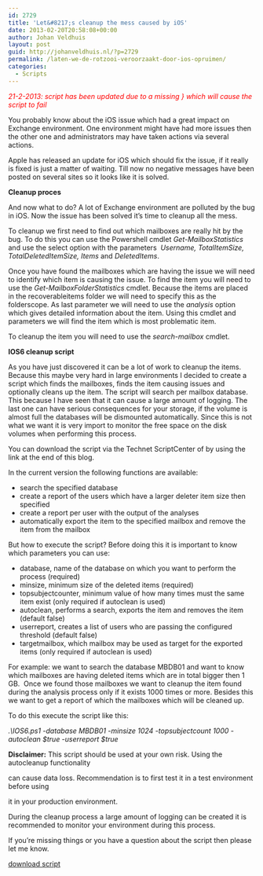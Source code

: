 ```yaml
---
id: 2729
title: 'Let&#8217;s cleanup the mess caused by iOS'
date: 2013-02-20T20:58:08+00:00
author: Johan Veldhuis
layout: post
guid: http://johanveldhuis.nl/?p=2729
permalink: /laten-we-de-rotzooi-veroorzaakt-door-ios-opruimen/
categories:
  - Scripts
---
```

<span style="color: #ff0000;"><em>21-2-2013: script has been updated due to a missing } which will cause the script to fail</em></span>

You probably know about the iOS issue which had a great impact on Exchange environment. One environment might have had more issues then the other one and administrators may have taken actions via several actions.

Apple has released an update for iOS which should fix the issue, if it really is fixed is just a matter of waiting. Till now no negative messages have been posted on several sites so it looks like it is solved.

**Cleanup proces**

And now what to do? A lot of Exchange environment are polluted by the bug in iOS. Now the issue has been solved it&#8217;s time to cleanup all the mess.

To cleanup we first need to find out which mailboxes are really hit by the bug. To do this you can use the Powershell cmdlet _Get-MailboxStatistics_ and use the select option with the parameters  _Username, TotalItemSize,_ _TotalDeletedItemSize, Items_ and _DeletedItems_.

Once you have found the mailboxes which are having the issue we will need to identify which item is causing the issue. To find the item you will need to use the _Get-MailboxFolderStatistics_ cmdlet. Because the items are placed in the recoverableitems folder we will need to specify this as the folderscope. As last parameter we will need to use the _analysis_ option which gives detailed information about the item. Using this cmdlet and parameters we will find the item which is most problematic item.

To cleanup the item you will need to use the _search-mailbox_ cmdlet.

**IOS6 cleanup script**

As you have just discovered it can be a lot of work to cleanup the items. Because this maybe very hard in large environments I decided to create a script which finds the mailboxes, finds the item causing issues and optionally cleans up the item. The script will search per mailbox database. This because I have seen that it can cause a large amount of logging. The last one can have serious consequences for your storage, if the volume is almost full the databases will be dismounted automatically. Since this is not what we want it is very import to monitor the free space on the disk volumes when performing this process.

You can download the script via the Technet ScriptCenter of by using the link at the end of this blog.

In the current version the following functions are available:

  * search the specified database
  * create a report of the users which have a larger deleter item size then specified
  * create a report per user with the output of the analyses
  * automatically export the item to the specified mailbox and remove the item from the mailbox

But how to execute the script? Before doing this it is important to know which parameters you can use:

  * database, name of the database on which you want to perform the process (required)
  * minsize, minimum size of the deleted items (required)
  * topsubjectcounter, minimum value of how many times must the same item exist (only required if autoclean is used)
  * autoclean, performs a search, exports the item and removes the item (default false)
  * userreport, creates a list of users who are passing the configured threshold (default false)
  * targetmailbox, which mailbox may be used as target for the exported items (only required if autoclean is used)

For example: we want to search the database MBDB01 and want to know which mailboxes are having deleted items which are in total bigger then 1 GB.  Once we found those mailboxes we want to cleanup the item found during the analysis process only if it exists 1000 times or more. Besides this we want to get a report of which the mailboxes which will be cleaned up.

To do this execute the script like this:

_.\IOS6.ps1 -database MBDB01 -minsize 1024 -topsubjectcount 1000 -autoclean $true -userreport $true_

**Disclaimer:** This script should be used at your own risk. Using the autocleanup functionality
  
can cause data loss. Recommendation is to first test it in a test environment before using
  
it in your production environment.

During the cleanup process a large amount of logging can be created it is recommended to monitor your environment during this process.

If you&#8217;re missing things or you have a question about the script then please let me know.

[download script](http://gallery.technet.microsoft.com/IOS6-calender-issue-cleanup-3199bb03)